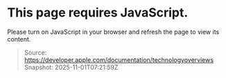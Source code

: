 <div id="_omniture_top">

</div>

<div class="noscript">

# This page requires JavaScript.

Please turn on JavaScript in your browser and refresh the page to view
its content.

</div>

<div id="app">

</div>

> Source: https://developer.apple.com/documentation/technologyoverviews
> Snapshot: 2025-11-01T07:21:59Z
